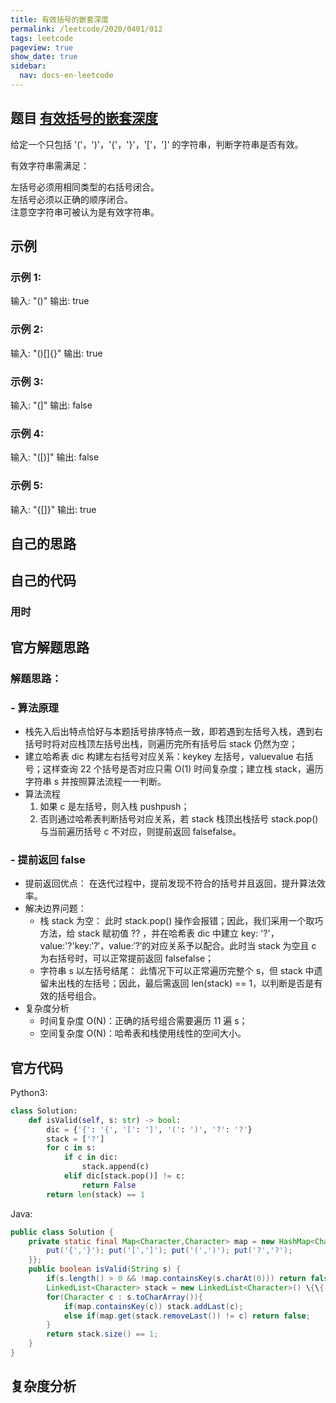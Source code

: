 ```yaml
---
title: 有效括号的嵌套深度
permalink: /leetcode/2020/0401/012
tags: leetcode
pageview: true
show_date: true
sidebar:
  nav: docs-en-leetcode
---
```



## 题目 [有效括号的嵌套深度](https://leetcode-cn.com/problems/maximum-nesting-depth-of-two-valid-parentheses-strings/)
给定一个只包括 '('，')'，'{'，'}'，'['，']' 的字符串，判断字符串是否有效。

有效字符串需满足：

左括号必须用相同类型的右括号闭合。   
左括号必须以正确的顺序闭合。    
注意空字符串可被认为是有效字符串。

## 示例
### 示例 1:

输入: "()"
输出: true
### 示例 2:

输入: "()[]{}"
输出: true
### 示例 3:

输入: "(]"
输出: false
### 示例 4:

输入: "([)]"
输出: false
### 示例 5:

输入: "{[]}"
输出: true


## 自己的思路

## 自己的代码

### 用时

## 官方解题思路
### 解题思路：
### - 算法原理
  - 栈先入后出特点恰好与本题括号排序特点一致，即若遇到左括号入栈，遇到右括号时将对应栈顶左括号出栈，则遍历完所有括号后 stack 仍然为空；
  - 建立哈希表 dic 构建左右括号对应关系：keykey 左括号，valuevalue 右括号；这样查询 22 个括号是否对应只需 O(1) 时间复杂度；建立栈 stack，遍历字符串 s 并按照算法流程一一判断。
- 算法流程
  1. 如果 c 是左括号，则入栈 pushpush；
  2. 否则通过哈希表判断括号对应关系，若 stack 栈顶出栈括号 stack.pop() 与当前遍历括号 c 不对应，则提前返回 falsefalse。
### - 提前返回 false
  - 提前返回优点： 在迭代过程中，提前发现不符合的括号并且返回，提升算法效率。
- 解决边界问题：
  - 栈 stack 为空： 此时 stack.pop() 操作会报错；因此，我们采用一个取巧方法，给 stack 赋初值 ?? ，并在哈希表 dic 中建立 key: '?'，value:'?'key:′?′，value:′?′的对应关系予以配合。此时当 stack 为空且 c 为右括号时，可以正常提前返回 falsefalse；
  - 字符串 s 以左括号结尾： 此情况下可以正常遍历完整个 s，但 stack 中遗留未出栈的左括号；因此，最后需返回 len(stack) == 1，以判断是否是有效的括号组合。
- 复杂度分析
  - 时间复杂度 O(N)：正确的括号组合需要遍历 11 遍 s；
  - 空间复杂度 O(N)：哈希表和栈使用线性的空间大小。


## 官方代码

Python3:
```python
class Solution:
    def isValid(self, s: str) -> bool:
        dic = {'{': '{', '[': ']', '(': ')', '?': '?'}
        stack = ['?']
        for c in s:
            if c in dic:
                stack.append(c)
            elif dic[stack.pop()] != c:
                return False
        return len(stack) == 1
```
Java:

```java
public class Solution {
    private static final Map<Character,Character> map = new HashMap<Character,Character>()\{\{
        put('{','}'); put('[',']'); put('(',')'); put('?','?');
    }};
    public boolean isValid(String s) {
        if(s.length() > 0 && !map.containsKey(s.charAt(0))) return false;
        LinkedList<Character> stack = new LinkedList<Character>() \{\{ add('?'); }};
        for(Character c : s.toCharArray()){
            if(map.containsKey(c)) stack.addLast(c);
            else if(map.get(stack.removeLast()) != c) return false;
        }
        return stack.size() == 1;
    }
}
```

## 复杂度分析
